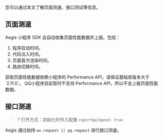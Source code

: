 您可以通过本文了解页面测速、接口测试等信息。



## 页面测速

Aegis 小程序 SDK 会自动收集页面性能数据并上报。包括：
1. 程序启动时间。
2. 代码注入时间。
3. 页面首次渲染时间。
4. 路由切换时间。


<dx-alert infotype="notice" title="">
获取页面性能数据依赖小程序的 Performance API，请保证基础库版本大于 `2.11.0`。
QQ小程序目前暂时不支持 Performance API，所以不会上报页面性能数据。
</dx-alert>


## 接口测速

>? 打开方式：初始化时传入配置 `reportApiSpeed: true`

Aegis 通过劫持 `wx.request || qq.request` 进行接口测速。
